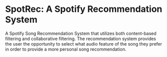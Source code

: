 # SpotRec: A Spotify Recommendation System

A Spotify Song Recommendation System that utilizes both content-based filtering and collaborative filtering. The recommendation system provides the user the opportunity to select what audio feature of the song they prefer in order to provide a more personal song recommendation.
